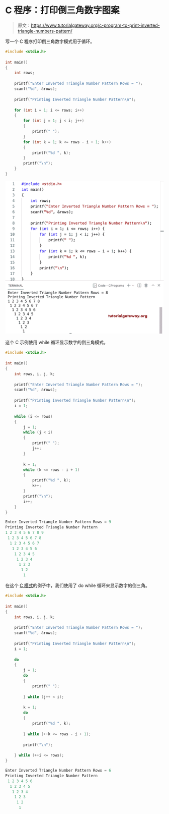 # C 程序：打印倒三角数字图案

> 原文：<https://www.tutorialgateway.org/c-program-to-print-inverted-triangle-numbers-pattern/>

写一个 C 程序打印倒三角数字模式用于循环。

```c
#include <stdio.h>

int main()
{
	int rows;

	printf("Enter Inverted Triangle Number Pattern Rows = ");
	scanf("%d", &rows);

	printf("Printing Inverted Triangle Number Pattern\n");

	for (int i = 1; i <= rows; i++)
	{
		for (int j = 1; j < i; j++)
		{
			printf(" ");
		}
		for (int k = 1; k <= rows - i + 1; k++)
		{
			printf("%d ", k);
		}
		printf("\n");
	}
}
```

![C Program to Print Inverted Triangle Numbers Pattern](img/56cd07041022a8ba46a50b8423dea0bd.png)

这个 C 示例使用 while 循环显示数字的倒三角模式。

```c
#include <stdio.h>

int main()
{
	int rows, i, j, k;

	printf("Enter Inverted Triangle Number Pattern Rows = ");
	scanf("%d", &rows);

	printf("Printing Inverted Triangle Number Pattern\n");
	i = 1;

	while (i <= rows)
	{
		j = 1;
		while (j < i)
		{
			printf(" ");
			j++;
		}

		k = 1;
		while (k <= rows - i + 1)
		{
			printf("%d ", k);
			k++;
		}
		printf("\n");
		i++;
	}
}
```

```c
Enter Inverted Triangle Number Pattern Rows = 9
Printing Inverted Triangle Number Pattern
1 2 3 4 5 6 7 8 9 
 1 2 3 4 5 6 7 8 
  1 2 3 4 5 6 7 
   1 2 3 4 5 6 
    1 2 3 4 5 
     1 2 3 4 
      1 2 3 
       1 2 
        1 
```

在这个 [C 模式](https://www.tutorialgateway.org/c-programming-examples/)的例子中，我们使用了 do while 循环来显示数字的倒三角。

```c
#include <stdio.h>

int main()
{
	int rows, i, j, k;

	printf("Enter Inverted Triangle Number Pattern Rows = ");
	scanf("%d", &rows);

	printf("Printing Inverted Triangle Number Pattern\n");
	i = 1;

	do
	{
		j = 1;
		do
		{
			printf(" ");

		} while (j++ < i);

		k = 1;
		do
		{
			printf("%d ", k);

		} while (++k <= rows - i + 1);

		printf("\n");

	} while (++i <= rows);
}
```

```c
Enter Inverted Triangle Number Pattern Rows = 6
Printing Inverted Triangle Number Pattern
 1 2 3 4 5 6 
  1 2 3 4 5 
   1 2 3 4 
    1 2 3 
     1 2 
      1 
```